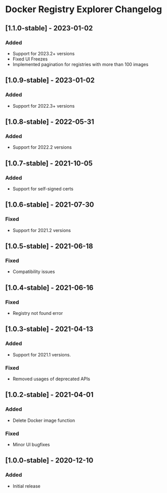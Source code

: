 <!-- Keep a Changelog guide -> https://keepachangelog.com -->

# Docker Registry Explorer Changelog

## [1.1.0-stable] - 2023-01-02
### Added
- Support for 2023.2+ versions
- Fixed UI Freezes
- Implemented pagination for registries with more than 100 images

## [1.0.9-stable] - 2023-01-02
### Added
- Support for 2022.3+ versions

## [1.0.8-stable] - 2022-05-31
### Added
- Support for 2022.2 versions

## [1.0.7-stable] - 2021-10-05
### Added
- Support for self-signed certs

## [1.0.6-stable] - 2021-07-30
### Fixed
- Support for 2021.2 versions

## [1.0.5-stable] - 2021-06-18
### Fixed
- Compatibility issues

## [1.0.4-stable] - 2021-06-16
### Fixed
- Registry not found error

## [1.0.3-stable] - 2021-04-13
### Added
- Support for 2021.1 versions.

### Fixed
- Removed usages of deprecated APIs 

## [1.0.2-stable] - 2021-04-01
### Added
- Delete Docker image function

### Fixed
- Minor UI bugfixes

## [1.0.0-stable] - 2020-12-10
### Added
- Initial release
